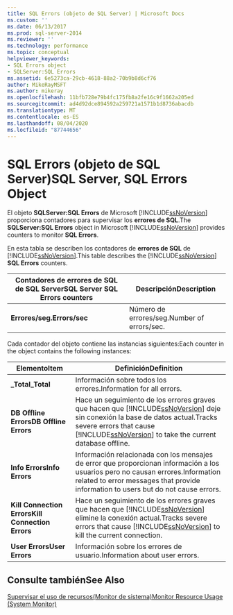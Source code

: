 ```yaml
---
title: SQL Errors (objeto de SQL Server) | Microsoft Docs
ms.custom: ''
ms.date: 06/13/2017
ms.prod: sql-server-2014
ms.reviewer: ''
ms.technology: performance
ms.topic: conceptual
helpviewer_keywords:
- SQL Errors object
- SQLServer:SQL Errors
ms.assetid: 6e5273ca-29cb-4618-88a2-70b9b8d6cf76
author: MikeRayMSFT
ms.author: mikeray
ms.openlocfilehash: 11bfb728e79b4fc175fb8a2fe16c9f1662a205ed
ms.sourcegitcommit: ad4d92dce894592a259721a1571b1d8736abacdb
ms.translationtype: MT
ms.contentlocale: es-ES
ms.lasthandoff: 08/04/2020
ms.locfileid: "87744656"
---
```

# <a name="sql-server-sql-errors-object"></a><span data-ttu-id="f00ce-102">SQL Errors (objeto de SQL Server)</span><span class="sxs-lookup"><span data-stu-id="f00ce-102">SQL Server, SQL Errors Object</span></span>
  <span data-ttu-id="f00ce-103">El objeto **SQLServer:SQL Errors** de Microsoft [!INCLUDE[ssNoVersion](../../includes/ssnoversion-md.md)] proporciona contadores para supervisar los **errores de SQL**.</span><span class="sxs-lookup"><span data-stu-id="f00ce-103">The **SQLServer:SQL Errors** object in Microsoft [!INCLUDE[ssNoVersion](../../includes/ssnoversion-md.md)] provides counters to monitor **SQL Errors**.</span></span>  
  
 <span data-ttu-id="f00ce-104">En esta tabla se describen los contadores de **errores de SQL** de [!INCLUDE[ssNoVersion](../../includes/ssnoversion-md.md)].</span><span class="sxs-lookup"><span data-stu-id="f00ce-104">This table describes the [!INCLUDE[ssNoVersion](../../includes/ssnoversion-md.md)] **SQL Errors** counters.</span></span>  
  
|<span data-ttu-id="f00ce-105">Contadores de errores de SQL de SQL Server</span><span class="sxs-lookup"><span data-stu-id="f00ce-105">SQL Server SQL Errors counters</span></span>|<span data-ttu-id="f00ce-106">Descripción</span><span class="sxs-lookup"><span data-stu-id="f00ce-106">Description</span></span>|  
|------------------------------------|-----------------|  
|<span data-ttu-id="f00ce-107">**Errores/seg.**</span><span class="sxs-lookup"><span data-stu-id="f00ce-107">**Errors/sec**</span></span>|<span data-ttu-id="f00ce-108">Número de errores/seg.</span><span class="sxs-lookup"><span data-stu-id="f00ce-108">Number of errors/sec.</span></span>|  
  
 <span data-ttu-id="f00ce-109">Cada contador del objeto contiene las instancias siguientes:</span><span class="sxs-lookup"><span data-stu-id="f00ce-109">Each counter in the object contains the following instances:</span></span>  
  
|<span data-ttu-id="f00ce-110">Elemento</span><span class="sxs-lookup"><span data-stu-id="f00ce-110">Item</span></span>|<span data-ttu-id="f00ce-111">Definición</span><span class="sxs-lookup"><span data-stu-id="f00ce-111">Definition</span></span>|  
|----------|----------------|  
|<span data-ttu-id="f00ce-112">**_Total**</span><span class="sxs-lookup"><span data-stu-id="f00ce-112">**_Total**</span></span>|<span data-ttu-id="f00ce-113">Información sobre todos los errores.</span><span class="sxs-lookup"><span data-stu-id="f00ce-113">Information for all errors.</span></span>|  
|<span data-ttu-id="f00ce-114">**DB Offline Errors**</span><span class="sxs-lookup"><span data-stu-id="f00ce-114">**DB Offline Errors**</span></span>|<span data-ttu-id="f00ce-115">Hace un seguimiento de los errores graves que hacen que [!INCLUDE[ssNoVersion](../../includes/ssnoversion-md.md)] deje sin conexión la base de datos actual.</span><span class="sxs-lookup"><span data-stu-id="f00ce-115">Tracks severe errors that cause [!INCLUDE[ssNoVersion](../../includes/ssnoversion-md.md)] to take the current database offline.</span></span>|  
|<span data-ttu-id="f00ce-116">**Info Errors**</span><span class="sxs-lookup"><span data-stu-id="f00ce-116">**Info Errors**</span></span>|<span data-ttu-id="f00ce-117">Información relacionada con los mensajes de error que proporcionan información a los usuarios pero no causan errores.</span><span class="sxs-lookup"><span data-stu-id="f00ce-117">Information related to error messages that provide information to users but do not cause errors.</span></span>|  
|<span data-ttu-id="f00ce-118">**Kill Connection Errors**</span><span class="sxs-lookup"><span data-stu-id="f00ce-118">**Kill Connection Errors**</span></span>|<span data-ttu-id="f00ce-119">Hace un seguimiento de los errores graves que hacen que [!INCLUDE[ssNoVersion](../../includes/ssnoversion-md.md)] elimine la conexión actual.</span><span class="sxs-lookup"><span data-stu-id="f00ce-119">Tracks severe errors that cause [!INCLUDE[ssNoVersion](../../includes/ssnoversion-md.md)] to kill the current connection.</span></span>|  
|<span data-ttu-id="f00ce-120">**User Errors**</span><span class="sxs-lookup"><span data-stu-id="f00ce-120">**User Errors**</span></span>|<span data-ttu-id="f00ce-121">Información sobre los errores de usuario.</span><span class="sxs-lookup"><span data-stu-id="f00ce-121">Information about user errors.</span></span>|  
  
## <a name="see-also"></a><span data-ttu-id="f00ce-122">Consulte también</span><span class="sxs-lookup"><span data-stu-id="f00ce-122">See Also</span></span>  
 [<span data-ttu-id="f00ce-123">Supervisar el uso de recursos&#40;Monitor de sistema&#41;</span><span class="sxs-lookup"><span data-stu-id="f00ce-123">Monitor Resource Usage &#40;System Monitor&#41;</span></span>](monitor-resource-usage-system-monitor.md)  
  
  

